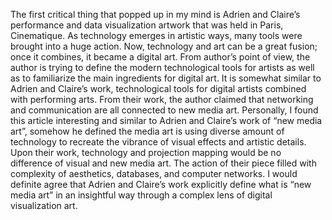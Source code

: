 

  The first critical thing that popped up in my mind is Adrien and Claire’s performance and data visualization artwork that was held in Paris, Cinematique. As technology emerges in artistic ways, many tools were brought into a huge action. Now, technology and art can be a great fusion; once it combines, it became a digital art. From author’s point of view, the author is trying to define the modern technological tools for artists as well as to familiarize the main ingredients for digital art. It is somewhat similar to Adrien and Claire’s work, technological tools for digital artists combined with performing arts. From their work, the author claimed that networking and communication are all connected to new media art. Personally, I found this article interesting and similar to Adrien and Claire’s work of “new media art”, somehow he defined the media art is using diverse amount of technology to recreate the vibrance of visual effects and artistic details. Upon their work, technology and projection mapping would be no difference of visual and new media art. The action of their piece filled with complexity of aesthetics, databases, and computer networks. I would definite agree that Adrien and Claire’s work explicitly define what is “new media art” in an insightful way through a complex lens of digital visualization art.